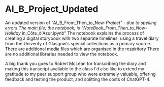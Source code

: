 # AI_B_Project_Updated
An updated version of "AI_B_From_Then_to_Now-_Project" - due to spelling errors
The main file, the notebook, is "NoteBook_From_Then_to_Now- Holiday_ in_Côte_d'Azur.ipynb" The notebook explains the process of creating a digital storybook with two separate timelines, using a travel diary from the Univerity of Glasgow's special collections as a primary source. There are additional media files which are organised in the respiritory There are no additional libraries needed to view the notebook.

A big thank you goes to Robert McLean for transcribing the diary and making this transcript available to the class I'd also like to extend my gratitude to my peer support group who were extremely valuable, offering feedback and testing the product, and splitting the costs of ChatGPT-4.
